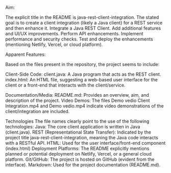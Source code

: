 Aim:

The explicit title in the README is java-rest-client-integration.
The stated goal is to create a client integration (likely a Java client) for a REST service and then enhance it.
Integrate a Java REST Client.
Add additional features and UI/UX improvements.
Perform API enhancements.
Implement performance and security checks.
Test and deploy the enhancements (mentioning Netlify, Vercel, or cloud platform).

Apparent Features:

Based on the files present in the repository, the project seems to include:

Client-Side Code:
client.java: A Java program that acts as the REST client.
index.html: An HTML file, suggesting a web-based user interface for the client or a front-end that interacts with the client/service.

Documentation/Media:
README.md: Provides an overview, aim, and description of the project.
Video Demos: The files Demo vedio Client Integration.mp4 and Demo vedio.mp4 indicate video demonstrations of the client/integration are included.

Technologies
The file names clearly point to the use of the following technologies:
Java: The core client application is written in Java (client.java).
REST (Representational State Transfer): Indicated by the project title java-rest-client-integration, meaning the Java code interacts with a RESTful API.
HTML: Used for the user interface/front-end component (index.html)
Deployment Platforms: The README explicitly mentions planned or potential deployment on Netlify, Vercel, or a general cloud platform.
Git/GitHub: The project is hosted on GitHub (evident from the interface).
Markdown: Used for the project documentation (README.md).
